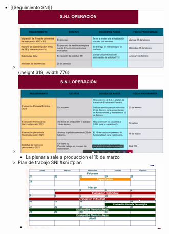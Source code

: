 - [[Seguimiento SNI]]
	- ![image.png](../assets/image_1645471392784_0.png){:height 319, :width 776}
	- ![image.png](../assets/image_1645471442728_0.png)
		- La plenaria sale a produccion el 16 de marzo
	- Plan de trabajo SNI #sni #plan
		- ![image.png](../assets/image_1645471597850_0.png)